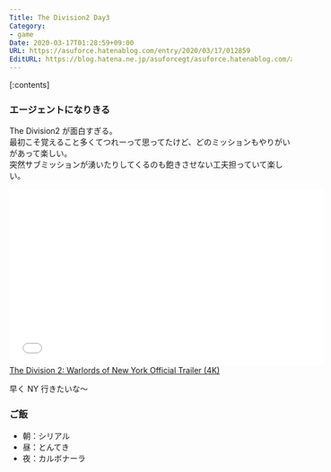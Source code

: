 ```yaml
---
Title: The Division2 Day3
Category:
- game
Date: 2020-03-17T01:28:59+09:00
URL: https://asuforce.hatenablog.com/entry/2020/03/17/012859
EditURL: https://blog.hatena.ne.jp/asuforcegt/asuforce.hatenablog.com/atom/entry/26006613536358394
---
```


[:contents]

###  エージェントになりきる

The Division2 が面白すぎる。  
最初こそ覚えること多くてつれーって思ってたけど、どのミッションもやりがいがあって楽しい。  
突然サブミッションが湧いたりしてくるのも飽きさせない工夫担っていて楽しい。

<iframe width="560" height="315" frameborder="0" allowfullscreen="" src="//www.youtube.com/embed/5KZEUilJGes"></iframe><br><a href="https://youtube.com/watch?v=5KZEUilJGes">The Division 2: Warlords of New York Official Trailer (4K)</a>

早く NY 行きたいな〜

### ご飯

- 朝：シリアル
- 昼：とんてき
- 夜：カルボナーラ
